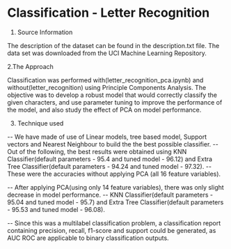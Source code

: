 # Classification - Letter Recognition

1. Source Information

The description of the dataset can be found in the description.txt file. The data set was downloaded from the UCI Machine Learning Repository.

2.The Approach

Classification was performed with(letter_recognition_pca.ipynb) and without(letter_recognition) using Principle Components Analysis. The objective was to develop a robust model that would correctly classify the given characters, and use parameter tuning to improve the performance of the model, and also study the effect of PCA on model performance.

3. Technique used

-- We have made of use of Linear models, tree based model, Support vectors and Nearest Neighbour to build the the best possible classifier.
-- Out of the following, the best results were obtained using KNN Classifier(default parameters - 95.4 and tuned model - 96.12) and Extra Tree Classifier(default parameters - 94.24 and tuned model - 97.32). 
-- These were the accuracies without applying PCA (all 16 feature variables).

-- After applying PCA(using only 14 feature variables), there was only slight decrease in model performance.
-- KNN Classifier(default parameters - 95.04 and tuned model - 95.7) and Extra Tree Classifier(default parameters - 95.53 and tuned model - 96.08).

-- Since this was a multilabel classification problem, a classification report containing precision, recall, f1-score and support could be generated, as AUC ROC are applicable to binary classification outputs. 

